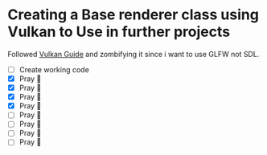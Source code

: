 # Creating a Base renderer class using Vulkan to Use in further projects

Followed [Vulkan Guide](https://vkguide.dev/docs/new_chapter_1) and zombifying it since i want to use GLFW not SDL.

- [ ] Create working code
- [x] Pray 🙏
- [x] Pray 🙏
- [x] Pray 🙏
- [x] Pray 🙏
- [ ] Pray 🙏
- [ ] Pray 🙏
- [ ] Pray 🙏
- [ ] Pray 🙏
